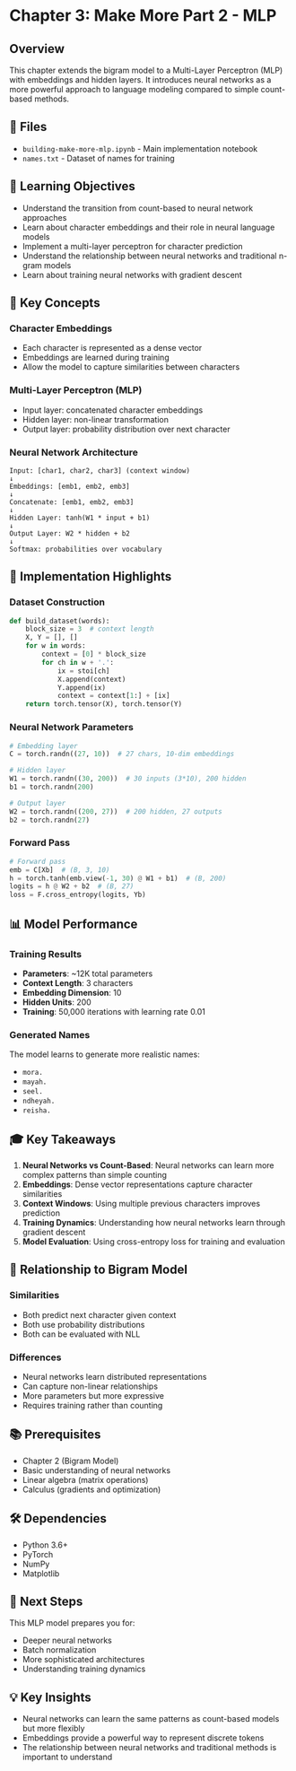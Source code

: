 # Chapter 3: Make More Part 2 - MLP

## Overview
This chapter extends the bigram model to a Multi-Layer Perceptron (MLP) with embeddings and hidden layers. It introduces neural networks as a more powerful approach to language modeling compared to simple count-based methods.

## 📁 Files
- `building-make-more-mlp.ipynb` - Main implementation notebook
- `names.txt` - Dataset of names for training

## 🎯 Learning Objectives
- Understand the transition from count-based to neural network approaches
- Learn about character embeddings and their role in neural language models
- Implement a multi-layer perceptron for character prediction
- Understand the relationship between neural networks and traditional n-gram models
- Learn about training neural networks with gradient descent

## 🔧 Key Concepts

### Character Embeddings
- Each character is represented as a dense vector
- Embeddings are learned during training
- Allow the model to capture similarities between characters

### Multi-Layer Perceptron (MLP)
- Input layer: concatenated character embeddings
- Hidden layer: non-linear transformation
- Output layer: probability distribution over next character

### Neural Network Architecture
```
Input: [char1, char2, char3] (context window)
↓
Embeddings: [emb1, emb2, emb3]
↓
Concatenate: [emb1, emb2, emb3]
↓
Hidden Layer: tanh(W1 * input + b1)
↓
Output Layer: W2 * hidden + b2
↓
Softmax: probabilities over vocabulary
```

## 🚀 Implementation Highlights

### Dataset Construction
```python
def build_dataset(words):
    block_size = 3  # context length
    X, Y = [], []
    for w in words:
        context = [0] * block_size
        for ch in w + '.':
            ix = stoi[ch]
            X.append(context)
            Y.append(ix)
            context = context[1:] + [ix]
    return torch.tensor(X), torch.tensor(Y)
```

### Neural Network Parameters
```python
# Embedding layer
C = torch.randn((27, 10))  # 27 chars, 10-dim embeddings

# Hidden layer
W1 = torch.randn((30, 200))  # 30 inputs (3*10), 200 hidden
b1 = torch.randn(200)

# Output layer
W2 = torch.randn((200, 27))  # 200 hidden, 27 outputs
b2 = torch.randn(27)
```

### Forward Pass
```python
# Forward pass
emb = C[Xb]  # (B, 3, 10)
h = torch.tanh(emb.view(-1, 30) @ W1 + b1)  # (B, 200)
logits = h @ W2 + b2  # (B, 27)
loss = F.cross_entropy(logits, Yb)
```

## 📊 Model Performance

### Training Results
- **Parameters**: ~12K total parameters
- **Context Length**: 3 characters
- **Embedding Dimension**: 10
- **Hidden Units**: 200
- **Training**: 50,000 iterations with learning rate 0.01

### Generated Names
The model learns to generate more realistic names:
- `mora.`
- `mayah.`
- `seel.`
- `ndheyah.`
- `reisha.`

## 🎓 Key Takeaways

1. **Neural Networks vs Count-Based**: Neural networks can learn more complex patterns than simple counting
2. **Embeddings**: Dense vector representations capture character similarities
3. **Context Windows**: Using multiple previous characters improves prediction
4. **Training Dynamics**: Understanding how neural networks learn through gradient descent
5. **Model Evaluation**: Using cross-entropy loss for training and evaluation

## 🔗 Relationship to Bigram Model

### Similarities
- Both predict next character given context
- Both use probability distributions
- Both can be evaluated with NLL

### Differences
- Neural networks learn distributed representations
- Can capture non-linear relationships
- More parameters but more expressive
- Requires training rather than counting

## 📚 Prerequisites
- Chapter 2 (Bigram Model)
- Basic understanding of neural networks
- Linear algebra (matrix operations)
- Calculus (gradients and optimization)

## 🛠️ Dependencies
- Python 3.6+
- PyTorch
- NumPy
- Matplotlib

## 🎯 Next Steps
This MLP model prepares you for:
- Deeper neural networks
- Batch normalization
- More sophisticated architectures
- Understanding training dynamics

## 💡 Key Insights
- Neural networks can learn the same patterns as count-based models but more flexibly
- Embeddings provide a powerful way to represent discrete tokens
- The relationship between neural networks and traditional methods is important to understand
